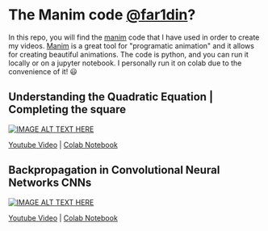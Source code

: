 # The Manim code [@far1din](https://www.youtube.com/@far1din619)?

In this repo, you will find the [manim](https://www.manim.community/) code that I have used in order to create my videos. [Manim](https://www.manim.community/) is a great tool for "programatic animation" and it allows for creating beautiful animations. The code is python, and you can run it locally or on a jupyter notebook. I personally run it on colab due to the convenience of it! 😃


## Understanding the Quadratic Equation | Completing the square
[![IMAGE ALT TEXT HERE](https://img.youtube.com/vi/v2eu2ba_j3k/0.jpg)](https://www.youtube.com/watch?v=v2eu2ba_j3k)

[Youtube Video](https://youtu.be/v2eu2ba_j3k) | [Colab Notebook](https://colab.research.google.com/drive/1Jq4KEWVYjwlUKOV_zWpie6nij0SZ1Lg7)


## Backpropagation in Convolutional Neural Networks CNNs
[![IMAGE ALT TEXT HERE](https://img.youtube.com/vi/z9hJzduHToc/0.jpg)](https://www.youtube.com/watch?v=z9hJzduHToc)

[Youtube Video](https://youtu.be/z9hJzduHToc) | [Colab Notebook](https://colab.research.google.com/drive/1v97V9D-Q1l_wvIKO1klcChnL0LDZRPWQ)

